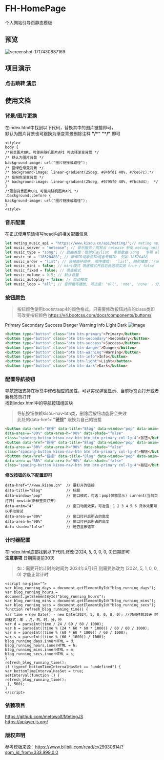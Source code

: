 # FH-HomePage
个人网站引导页静态模板

## 预览
![screenshot-1717430887169](https://github.com/FichteHerbst/FH-HomePage/assets/144253610/308f28f4-c24f-47f5-af5b-256d872d8297)

## 项目演示
### 点击跳转 [演示](http://home.kisou.top/)

## 使用文档

### 背景/图片更换

在index.html中找到以下代码，替换其中的图片链接即可，  
默认为图片背景也可跟换为渐变背景删除注释 **"/*"** **"*/"** 即可  
```
<style>
body {
/*背景图片URL 可使用随机图片API 可选择渐变背景 */
/* 默认为图片背景 */
background-image: url("图片链接或路径");
/* 蓝绿色渐变背景 */
/* background-image: linear-gradient(25deg, #84bfd1 40%, #7ce67c);*/
/* 紫粉色渐变背景 */
/* background-image: linear-gradient(25deg, #9795f0 40%, #fbc8d4);  */
}
/*顶部背景图片URL 可使用随机图片API */
.background::before {
background-image: url("图片链接或路径");
}
<style>
```

### 音乐配置
在正式使用前请填写head内的相关配置信息
```javascript
let meting_music_api = "https://www.kisou.cn/api/meting/";// meting api
let music_server = "netease"; // 音乐服务：网易云 netease 参见 meting api支持的服务
let music_type = "song"; // 歌曲类型：歌单playlist  单首歌曲 song   专辑 album
let music_id = "18520488"; // 歌单ID或歌曲ID或者专辑ID  列如 18520488
let music_order = "list"; // 音频循环顺序, 顺序播放:  'list', 随机播放：'random'
let music_mini = false; // mini模式 吸底模式开启后此选项实效 true / false
let music_fixed = false; // 吸底模式
let music_volume = 0.5; // 默认音量
let music_autoplay = false; // 自动播放
let music_loop = "all"; // 音频循环播放, 可选值: 'all', 'one', 'none' ，分别为全部循环，单曲循环，不循环
```
### 按钮颜色

>按钮颜色使用bootstraap4的颜色格式，只需要修改按钮对应的class类即可改变按钮颜色 https://v4.bootcss.com/docs/components/buttons/

Primary Secondary Success Danger Warning Info Light Dark
![image](https://github.com/FichteHerbst/FH-HomePage/assets/144253610/3822784d-bffa-485a-93b8-33bcc82ee267)
```html
<button type="button" class="btn btn-primary">Primary</button>
<button type="button" class="btn btn-secondary">Secondary</button>
<button type="button" class="btn btn-success">Success</button>
<button type="button" class="btn btn-danger">Danger</button>
<button type="button" class="btn btn-warning">Warning</button>
<button type="button" class="btn btn-info">Info</button>
<button type="button" class="btn btn-light">Light</button>
<button type="button" class="btn btn-dark">Dark</button>
```
### 配置导航按钮

导航按钮支持在标签中修改相应的属性，可以实现弹窗显示、当前标签页打开或者新标签页打开  
找到index.html中的导航按钮组区块  
>导航按钮依赖kisou-nav-btn类，删除后按钮功能将会失效  
>此处的data-href= **"链接"** 跟换为自己的链接  

```html
<button data-href="链接" data-title="Blog" data-window="pop" data-anim="4"
data-area-w="80%" data-area-h="90%" data-shade="false"
class="spacing-button kisou-nav-btn btn btn-primary col-lg-4">按钮</button>
<button data-href="链接" data-title="Blog" data-window="pop" data-anim="4"
data-area-w="80%" data-area-h="90%" data-shade="false"
class="spacing-button kisou-nav-btn btn btn-primary col-lg-4">按钮</button>
<button data-href="链接" data-title="Blog" data-window="pop" data-anim="4"
data-area-w="80%" data-area-h="90%" data-shade="false"
class="spacing-button kisou-nav-btn btn btn-primary col-lg-4">按钮</button>
```

**修改按钮的以下配置即可**

```
data-href="//www.kisou.cn"  // 要打开的链接
data-title="Blog"           // 标题
data-window="pop"           // 窗口模式，可选：pop(弹窗显示) current(当前页打开) newtab(新标签页打开)
data-anim="4"               // 窗口动画效果，可选值：1 2 3 4 5 6 具体效果可以手动尝试
data-area-w="80%"           // 窗口打开后所占的宽度
data-area-h="90%"           // 窗口打开后所占的高度
data-shade="false"          // 是否显示遮罩
```

### 计时器配置
在index.html底部找到以下代码,修改(2024, 5, 0, 0, 0, 0)日期即可   
**注意事项** 日期需提前30天
>如：需要开始计时的时间为 2024年6月1日 则需要修改为 (2024, 5, 1, 0, 0, 0) 才能正常计时  
```
<script no-pjax="">
var blog_running_days = document.getElementById("blog_running_days");
var blog_running_hours = document.getElementById("blog_running_hours");
var blog_running_mins = document.getElementById("blog_running_mins");
var blog_running_secs = document.getElementById("blog_running_secs");
function refresh_blog_running_time() {
var time = new Date() - new Date(2024, 5, 0, 0, 0, 0); //时间往前30天 时间格式：年 ，月，日，时，分，秒
var d = parseInt(time / 24 / 60 / 60 / 1000);
var h = parseInt((time % (24 * 60 * 60 * 1000)) / 60 / 60 / 1000);
var m = parseInt((time % (60 * 60 * 1000)) / 60 / 1000);
var s = parseInt((time % (60 * 1000)) / 1000);
blog_running_days.innerHTML = d;
blog_running_hours.innerHTML = h;
blog_running_mins.innerHTML = m;
blog_running_secs.innerHTML = s;
}
refresh_blog_running_time();
if (typeof bottomTimeIntervalHasSet == "undefined") {
var bottomTimeIntervalHasSet = true;
setInterval(function () {
refresh_blog_running_time();
 }, 500);
}
</script>
```

### 依赖项目
<https://github.com/metowolf/MetingJS>  
<https://aplayer.js.org/>

### 版权声明
参考模板来源：<https://www.bilibili.com/read/cv29030614/?spm_id_from=333.999.0.0>




